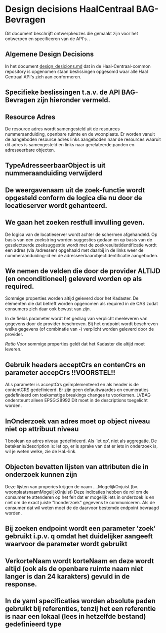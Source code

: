 # Design decisions HaalCentraal BAG-Bevragen
Dit document beschrijft ontwerpkeuzes die gemaakt zijn voor het ontwerpen en specificeren van de API's. .

## Algemene Design Decisions
In het document [design_desicions.md](https://github.com/VNG-Realisatie/Haal-Centraal-common/blob/master/docs/design_decisions.md) dat in de Haal-Centraal-common repository is opgenomen staan beslissingen opgesomd waar alle Haal Centraal API's zich aan conformeren.

## Specifieke beslissingen t.a.v. de API BAG-Bevragen zijn hieronder vermeld.

## Resource Adres 
De resource adres wordt samengesteld uit de resources nummeraanduiding, openbare ruimte en de woonplaats. Er worden vanuit de aangeboden resource adres links aangeboden naar de resources waaruit dit adres is samengesteld en links naar gerelateerde panden en adresseerbare objecten. 

## TypeAdresseerbaarObject is uit nummeraanduiding verwijderd

## De weergavenaam uit de zoek-functie wordt opgesteld conform de logica die nu door de locatieserver wordt gehanteerd. 

## We gaan het zoeken restfull invulling geven. 
De logica van de locatieserver wordt achter de schermen afgehandeld. Op basis van een zoekstring worden suggesties gedaan en op basis van de geselecteerde zoeksuggestie wordt met de zoekresultatidentificatie wordt een adres (via /adressen) opgehaald met daarbij in de links weer de nummeraanduiding-id en de adresseerbaarobjectidentificatie aangeboden. 

## We nemen de velden die door de provider ALTIJD (en onconditioneel) geleverd worden op als required. 

Sommige properties worden altijd geleverd door het Kadaster. De elementen die dat betreft worden 
opgenomen als required in de OAS zodat consumers zich daar ook bewust van zijn. 

In de fields parameter wordt het gedrag van verplicht meeleveren van gegevens door de provider beschreven.
Bij het endpoint wordt beschreven welke gegevens (of combinatie van -) verplicht worden geleverd door de  provider.

*Ratio*
Voor sommige properties geldt dat het Kadaster die altijd moet leveren.

## Gebruik headers acceptCrs en contenCrs en parameter accepCrs !!VOORSTEL!!
ALs parameter is acceptCrs geïmplementeerd en als header is de contentCRS gedefinieerd. Er zijn geen defaultwaardes en enumeraties gedefinieerd om toekomstige breakings changes te voorkomen. 
LVBAG ondersteunt alleen EPSG:28992  Dit moet in de descriptions toegelicht worden.

## InOnderzoek van adres moet op object niveau niet op attribuut niveau 
1 boolean op adres niveau gedefinieerd.
Als ‘let op’, niet als aggregatie. De betekenis/description is: let op, er is sprake van dat er iets in onderzoek is, wil je weten welke, zie de HaL-link.

## Objecten bevatten lijsten van attributen die in onderzoek kunnen zijn
Deze lijsten van properies krijgen de naam ....MogelijkOnjuist  (bv. woonplaatsnaamMogelijkOnjuist)
Deze indicaties hebben de rol om de consumer te attenderen op het feit dat er mogelijk iets in onderzoek is en niet om de exact juiste "Inonderzoek" gegevens te communiceren. Als de consumer dat wil weten moet de de daarvoor bestemde endpoint bevraagd worden. 

## Bij zoeken endpoint wordt een parameter ‘zoek’ gebruikt i.p.v. q omdat het duidelijker aangeeft waarvoor de parameter wordt gebruikt

## VerkorteNaam wordt korteNaam en deze wordt altijd (ook als de openbare ruimte naam niet langer is dan  24 karakters) gevuld in de response.

## In de yaml specificaties worden absolute paden gebruikt bij referenties, tenzij het een referentie is naar een lokaal (lees in hetzelfde bestand) gedefinieerd type


